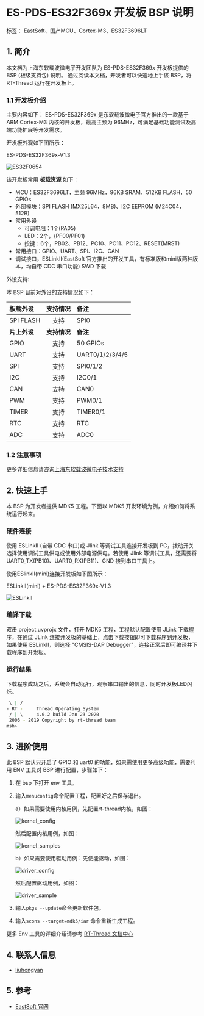 # ES-PDS-ES32F369x 开发板 BSP 说明
标签： EastSoft、国产MCU、Cortex-M3、ES32F3696LT

## 1. 简介

本文档为上海东软载波微电子开发团队为 ES-PDS-ES32F369x 开发板提供的 BSP (板级支持包) 说明。
通过阅读本文档，开发者可以快速地上手该 BSP，将 RT-Thread 运行在开发板上。

### 1.1  开发板介绍

主要内容如下：
ES-PDS-ES32F369x 是东软载波微电子官方推出的一款基于 ARM Cortex-M3 内核的开发板，最高主频为 96MHz，可满足基础功能测试及高端功能扩展等开发需求。

开发板外观如下图所示：

ES-PDS-ES32F369x-V1.3

![ES32F0654](figures/ES-PDS-ES32F369x-V1.3.jpg)

该开发板常用 **板载资源** 如下：

- MCU：ES32F3696LT，主频 96MHz，96KB SRAM，512KB FLASH，50 GPIOs
- 外部模块：SPI FLASH (MX25L64，8MB)、I2C EEPROM (M24C04，512B)
- 常用外设
  - 可调电阻：1个(PA05)
  - LED：2个，(PF00/PF01)
  - 按键：6个，PB02、PB12、PC10、PC11、PC12、RESET(MRST)
- 常用接口：GPIO、UART、SPI、I2C、CAN
- 调试接口，ESLinkⅡ(EastSoft 官方推出的开发工具，有标准版和mini版两种版本，均自带 CDC 串口功能) SWD 下载

外设支持:

本 BSP 目前对外设的支持情况如下：

| **板载外设** | **支持情况** | **备注**        |
| :----------- | :----------: | :-------------- |
| SPI FLASH    |     支持     | SPI0            |
| **片上外设** | **支持情况** | **备注**        |
| GPIO         |     支持     | 50 GPIOs        |
| UART         |     支持     | UART0/1/2/3/4/5 |
| SPI          |     支持     | SPI0/1/2        |
| I2C          |     支持     | I2C0/1          |
| CAN          |     支持     | CAN0            |
| PWM          |     支持     | PWM0/1          |
| TIMER        |     支持     | TIMER0/1        |
| RTC          |     支持     | RTC             |
| ADC          |     支持     | ADC0            |

### 1.2  注意事项

更多详细信息请咨询[上海东软载波微电子技术支持](http://www.essemi.com/)

## 2. 快速上手

本 BSP 为开发者提供 MDK5 工程。下面以 MDK5 开发环境为例，介绍如何将系统运行起来。

### 硬件连接

使用 ESLinkⅡ (自带 CDC 串口)或 Jlink 等调试工具连接开发板到 PC，拨动开关选择使用调试工具供电或使用外部电源供电。若使用 Jlink 等调试工具，还需要将 UART0_TX(PB10)、UART0_RX(PB11)、GND 接到串口工具上。

使用ESlinkⅡ(mini)连接开发板如下图所示：

ESLinkⅡ(mini) + ES-PDS-ES32F369x-V1.3

![ESLinkII](figures/ESLinkII-mini.jpg)

### 编译下载

双击 project.uvprojx 文件，打开 MDK5 工程，工程默认配置使用 JLink 下载程序，在通过 JLink 连接开发板的基础上，点击下载按钮即可下载程序到开发板，如果使用 ESLinkⅡ，则选择 "CMSIS-DAP Debugger"，连接正常后即可编译并下载程序到开发板。

### 运行结果

下载程序成功之后，系统会自动运行，观察串口输出的信息，同时开发板LED闪烁。
```bash
 \ | /
- RT -     Thread Operating System
 / | \     4.0.2 build Jan 23 2020
 2006 - 2019 Copyright by rt-thread team
msh>
```
## 3. 进阶使用

此 BSP 默认只开启了 GPIO 和 uart0 的功能，如果需使用更多高级功能，需要利用 ENV 工具对 BSP 进行配置，步骤如下：

1. 在 bsp 下打开 env 工具。

2. 输入`menuconfig`命令配置工程，配置好之后保存退出。

    a）如果需要使用内核用例，先配置rt-thread内核，如图：

    ![kernel_config](figures/k_conf.jpg)

    然后配置内核用例，如图：

    ![kernel_samples](figures/k_ex.jpg)

    b）如果需要使用驱动用例：先使能驱动，如图：

    ![driver_config](figures/d_conf.jpg)

    然后配置驱动用例，如图：

    ![driver_sample](figures/d_ex.jpg)

3. 输入`pkgs --update`命令更新软件包。

4. 输入`scons --target=mdk5/iar` 命令重新生成工程。

更多 Env 工具的详细介绍请参考 [RT-Thread 文档中心](https://www.rt-thread.org/document/site/)

## 4. 联系人信息

- [liuhongyan](https://gitee.com/liuhongyan98) 

## 5. 参考

- [ EastSoft 官网](http://www.essemi.com)

